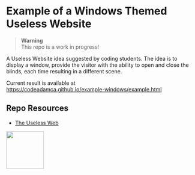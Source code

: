 # Example of a Windows Themed Useless Website

> **Warning**  
> This repo is a work in progress!

A Useless Website idea suggested by coding students. The idea is to display a window, provide the visitor with the ability to open and close the blinds, each time resulting in a different scene. 

Current result is available at  
https://codeadamca.github.io/example-windows/example.html

## Repo Resources

- [The Useless Web](https://theuselessweb.com/)

<a href="https://codeadam.ca">
<img src="https://codeadam.ca/images/code-block.png" width="100">
</a>


